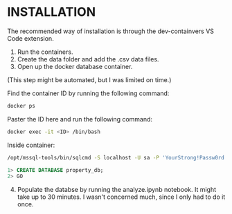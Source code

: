 # INSTALLATION 

The recommended way of installation is through the dev-containvers VS Code extension. 

1. Run the containers.
2. Create the data folder and add the .csv data files. 
3. Open up the docker database container. 

(This step might be automated, but I was limited on time.)

Find the container ID by running the following command:
```sh
docker ps
```

Paster the ID here and run the following command:
```sh
docker exec -it <ID> /bin/bash
```

Inside container:
```sh
/opt/mssql-tools/bin/sqlcmd -S localhost -U sa -P 'YourStrong!Passw0rd'
```

```sql
1> CREATE DATABASE property_db;
2> GO
```
4. Populate the databse by running the analyze.ipynb notebook.
It might take up to 30 minutes.  I wasn't concerned much, since I only had to do it once.

